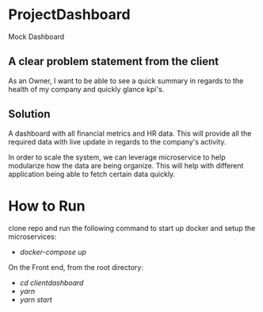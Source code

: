 # ProjectDashboard
Mock Dashboard

## A clear problem statement from the client
As an Owner, I want to be able to see a quick summary in regards to the health of my company and quickly glance kpi's.

## Solution
A dashboard with all financial metrics and HR data.  This will provide all the required data with live update in regards to
the company's activity.  

In order to scale the system, we can leverage microservice to help modularize how the data are being organize.  This will help
with different application being able to fetch certain data quickly.

# How to Run
clone repo and run the following command to start up docker and setup the microservices:
- *docker-compose up*

 On the Front end, from the root directory:
- *cd clientdashboard*
- *yarn*
- *yarn start*
